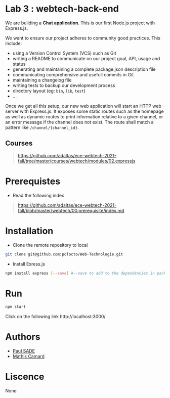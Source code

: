 # Lab 3 : webtech-back-end

We are building a **Chat application**. This is our first Node.js project with Express.js.

We want to ensure our project adheres to community good practices. This include:

- using a Version Control System (VCS) such as Git
- writing a README to communicate on our project goal, API, usage and status
- generating and maintaining a complete package.json description file
- communicating comprehensive and usefull commits in Git
- maintaining a changelog file
- writing tests to backup our development process
- directory layout (eg: `bin`, `lib`, `test`)
- ...

Once we get all this setup, our new web application will start an HTTP web server with Express.js. It exposes some static routes such as the homepage as well as dynamic routes to print information relative to a given channel, or an error message if the channel does not exist. The route shall match a pattern like `/channel/{channel_id}`.
## Courses
> https://github.com/adaltas/ece-webtech-2021-fall/tree/master/courses/webtech/modules/02.expressjs

# Prerequistes
- Read the following index
> https://github.com/adaltas/ece-webtech-2021-fall/blob/master/webtech/00.prerequisite/index.md

# Installation
- Clone the remote repository to local
```sh
git clone git@github.com:polocto/Web-Technologie.git
```
- Install Exress.js
```sh
npm install express [--save] #--save to add to the dependencies in package.json
```

# Run
```sh
npm start
```
Click on the following link http://localhost:3000/
# Authors
- [Paul SADE](mailto:paul.sade@edu.ece.fr)
- [Mathis Camard](mailto:mathis.camard@edu.ece.fr)

# Liscence
None
